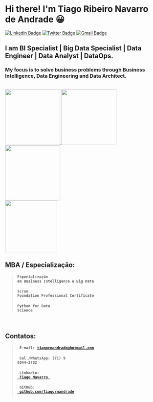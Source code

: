 # Hi there! I'm Tiago Ribeiro Navarro de Andrade 😀

[![Linkedin Badge](https://img.shields.io/badge/-LinkedIn-blue?style=for-the-badge&logo=Linkedin&logoColor=white&link=https:https://www.linkedin.com/in/tiagornavarro/)](https://www.linkedin.com/in/tiagornavarro/)
[![Twitter Badge](https://img.shields.io/badge/-Twitter-1ca0f1?style=for-the-badge&labelColor=1ca0f1&logo=twitter&logoColor=white&link=https://twitter.com/tiagornavarro)](https://twitter.com/tiagornavarro)
[![Gmail Badge](https://img.shields.io/badge/-Gmail-c14438?style=for-the-badge&logo=Gmail&logoColor=white&link=mailto:tiagornavarro@gmail.com)](mailto:tiagornavarro@gmail.com)


## I am BI Specialist | Big Data Specialist | Data Engineer | Data Analyst | DataOps.

### My focus is to solve business problems through Business Intelligence, Data Engineering and Data Architect.

<br>

<a href="https://academy.databricks.com/award/completion/fdbc140f-e59e-33c6-a300-2c73d77f60ed/view-ext"> 
<img width = "180px" src = "https://cert-databricks.s3.us-east-2.amazonaws.com/DTL.png"> </a>
<a href="https://academy.databricks.com/award/completion/6b1fada0-b687-30d8-b8ce-125d0052bd2c/view-ext"> 
<img width = "180px" src = "https://ik.imagekit.io/z9ghon9bzwq/304229ec-db68-4ede-8490-9958029c2a33_e6f4387910ae0867709658c77bf2ca3606843b10bfcc6f11fe3ef02f31f61fdf_ODZU0diPBC.png"> </a>
<a href="https://academy.databricks.com/award/completion/aaa0a1c3-8690-33cc-8b6e-4992f148e37b/view-ext"> 
<img width = "180px" src = "https://cert-databricks.s3.us-east-2.amazonaws.com/UDA.png"> </a>
<br>
<a href="https://www.credly.com/earner/earned/badge/01f48fdd-683c-4239-8aee-487c7f5b0145"> <img width = "170px" src = "https://images.credly.com/size/340x340/images/c2ddc533-ba6c-464d-a69d-f9f28177176b/CertiProf-Badge-SFPC.png"> </a>

<br>

## MBA / Especialização:

> #### <code>Especialização em Business Intelligence e Big Data</code>
> #### <code>Scrum Foundation Professional Certificate</code>
> #### <code>Python for Data Science</code>

<br>

## Contatos: 

> #### <code> E-mail: tiagornandrade@hotmail.com </code> 
> #### <code> Cel./WhatsApp: (71) 9 8844-2782 </code> 
> #### <code> Linkedin: <a href="https://www.linkedin.com/in/tiagornavarro/"> Tiago Navarro </a> </code>
> #### <code> GitHub: <a href="https://github.com/tiagornandrade"> github.com/tiagornandrade </a> </code>

<!--
**tiagornandrade/tiagornandrade** is a ✨ _special_ ✨ repository because its `README.md` (this file) appears on your GitHub profile.

Here are some ideas to get you started:

- 🔭 I’m currently working on ...
- 🌱 I’m currently learning ...
- 👯 I’m looking to collaborate on ...
- 🤔 I’m looking for help with ...
- 💬 Ask me about ...
- 📫 How to reach me: ...
- 😄 Pronouns: ...
- ⚡ Fun fact: ...
-->
